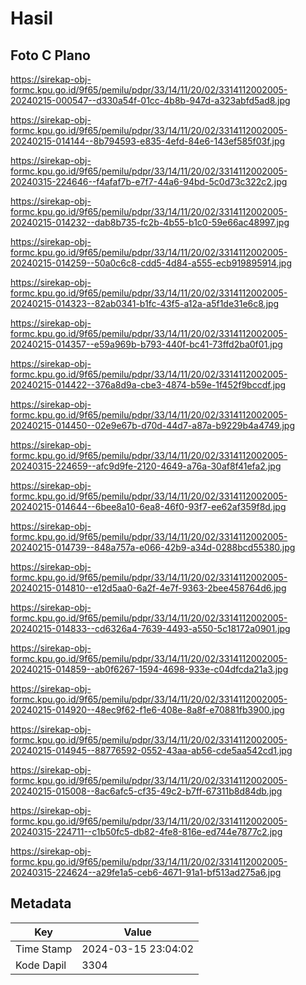 # Hasil

## Foto C Plano

https://sirekap-obj-formc.kpu.go.id/9f65/pemilu/pdpr/33/14/11/20/02/3314112002005-20240215-000547--d330a54f-01cc-4b8b-947d-a323abfd5ad8.jpg

https://sirekap-obj-formc.kpu.go.id/9f65/pemilu/pdpr/33/14/11/20/02/3314112002005-20240215-014144--8b794593-e835-4efd-84e6-143ef585f03f.jpg

https://sirekap-obj-formc.kpu.go.id/9f65/pemilu/pdpr/33/14/11/20/02/3314112002005-20240315-224646--f4afaf7b-e7f7-44a6-94bd-5c0d73c322c2.jpg

https://sirekap-obj-formc.kpu.go.id/9f65/pemilu/pdpr/33/14/11/20/02/3314112002005-20240215-014232--dab8b735-fc2b-4b55-b1c0-59e66ac48997.jpg

https://sirekap-obj-formc.kpu.go.id/9f65/pemilu/pdpr/33/14/11/20/02/3314112002005-20240215-014259--50a0c6c8-cdd5-4d84-a555-ecb919895914.jpg

https://sirekap-obj-formc.kpu.go.id/9f65/pemilu/pdpr/33/14/11/20/02/3314112002005-20240215-014323--82ab0341-b1fc-43f5-a12a-a5f1de31e6c8.jpg

https://sirekap-obj-formc.kpu.go.id/9f65/pemilu/pdpr/33/14/11/20/02/3314112002005-20240215-014357--e59a969b-b793-440f-bc41-73ffd2ba0f01.jpg

https://sirekap-obj-formc.kpu.go.id/9f65/pemilu/pdpr/33/14/11/20/02/3314112002005-20240215-014422--376a8d9a-cbe3-4874-b59e-1f452f9bccdf.jpg

https://sirekap-obj-formc.kpu.go.id/9f65/pemilu/pdpr/33/14/11/20/02/3314112002005-20240215-014450--02e9e67b-d70d-44d7-a87a-b9229b4a4749.jpg

https://sirekap-obj-formc.kpu.go.id/9f65/pemilu/pdpr/33/14/11/20/02/3314112002005-20240315-224659--afc9d9fe-2120-4649-a76a-30af8f41efa2.jpg

https://sirekap-obj-formc.kpu.go.id/9f65/pemilu/pdpr/33/14/11/20/02/3314112002005-20240215-014644--6bee8a10-6ea8-46f0-93f7-ee62af359f8d.jpg

https://sirekap-obj-formc.kpu.go.id/9f65/pemilu/pdpr/33/14/11/20/02/3314112002005-20240215-014739--848a757a-e066-42b9-a34d-0288bcd55380.jpg

https://sirekap-obj-formc.kpu.go.id/9f65/pemilu/pdpr/33/14/11/20/02/3314112002005-20240215-014810--e12d5aa0-6a2f-4e7f-9363-2bee458764d6.jpg

https://sirekap-obj-formc.kpu.go.id/9f65/pemilu/pdpr/33/14/11/20/02/3314112002005-20240215-014833--cd6326a4-7639-4493-a550-5c18172a0901.jpg

https://sirekap-obj-formc.kpu.go.id/9f65/pemilu/pdpr/33/14/11/20/02/3314112002005-20240215-014859--ab0f6267-1594-4698-933e-c04dfcda21a3.jpg

https://sirekap-obj-formc.kpu.go.id/9f65/pemilu/pdpr/33/14/11/20/02/3314112002005-20240215-014920--48ec9f62-f1e6-408e-8a8f-e70881fb3900.jpg

https://sirekap-obj-formc.kpu.go.id/9f65/pemilu/pdpr/33/14/11/20/02/3314112002005-20240215-014945--88776592-0552-43aa-ab56-cde5aa542cd1.jpg

https://sirekap-obj-formc.kpu.go.id/9f65/pemilu/pdpr/33/14/11/20/02/3314112002005-20240215-015008--8ac6afc5-cf35-49c2-b7ff-67311b8d84db.jpg

https://sirekap-obj-formc.kpu.go.id/9f65/pemilu/pdpr/33/14/11/20/02/3314112002005-20240315-224711--c1b50fc5-db82-4fe8-816e-ed744e7877c2.jpg

https://sirekap-obj-formc.kpu.go.id/9f65/pemilu/pdpr/33/14/11/20/02/3314112002005-20240315-224624--a29fe1a5-ceb6-4671-91a1-bf513ad275a6.jpg


## Metadata

| Key        | Value               |
| ---------- | ------------------- |
| Time Stamp | 2024-03-15 23:04:02 |
| Kode Dapil | 3304                |



